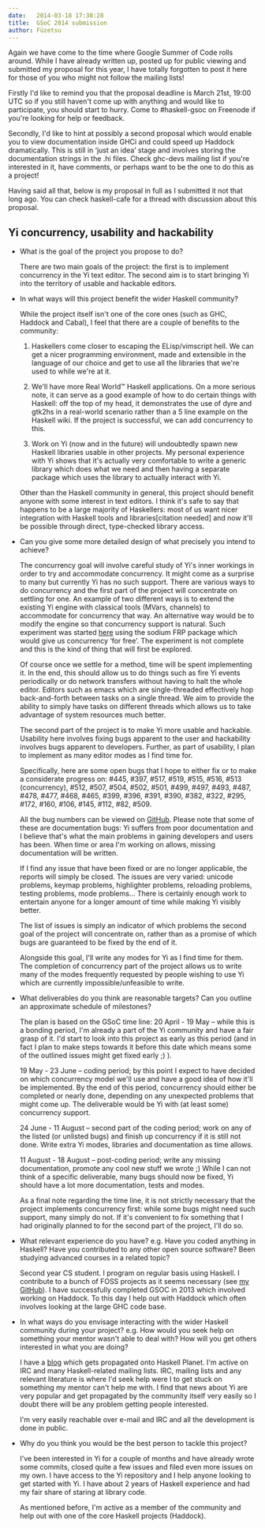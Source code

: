 ```yaml
---
date:   2014-03-18 17:38:28
title:  GSoC 2014 submission
author: Fūzetsu
---
```


Again we have come to the time where Google Summer of Code rolls
around. While I have already written up, posted up for public viewing
and submitted my proposal for this year, I have totally forgotten to
post it here for those of you who might not follow the mailing lists!

Firstly I'd like to remind you that the proposal deadline is March
21st, 19:00 UTC so if you still haven't come up with anything and
would like to participate, you should start to hurry. Come to
 #haskell-gsoc on Freenode if you're looking for help or feedback.

Secondly, I'd like to hint at possibly a second proposal which would
enable you to view documentation inside GHCi and could speed up
Haddock dramatically. This is still in ‘just an idea’ stage and
involves storing the documentation strings in the .hi files. Check
ghc-devs mailing list if you're interested in it, have comments, or
perhaps want to be the one to do this as a project!

Having said all that, below is my proposal in full as I submitted it not
that long ago. You can check haskell-cafe for a thread with discussion
about this proposal.

Yi concurrency, usability and hackability
------------------------------------------

* What is the goal of the project you propose to do?

    There are two main goals of the project: the first is to implement
    concurrency in the Yi text editor. The second aim is to start
    bringing Yi into the territory of usable and hackable editors.

* In what ways will this project benefit the wider Haskell community?

    While the project itself isn't one of the core ones (such as GHC,
    Haddock and Cabal), I feel that there are a couple of benefits to the
    community:

    1. Haskellers come closer to escaping the ELisp/vimscript hell. We
       can get a nicer programming environment, made and extensible in
       the language of our choice and get to use all the libraries
       that we're used to while we're at it.

    3. We'll have more Real World™ Haskell applications. On a more
       serious note, it can serve as a good example of how to do
       certain things with Haskell: off the top of my head, it
       demonstrates the use of dyre and gtk2hs in a real-world
       scenario rather than a 5 line example on the Haskell wiki. If
       the project is successful, we can add concurrency to this.

    3. Work on Yi (now and in the future) will undoubtedly spawn new
       Haskell libraries usable in other projects. My personal
       experience with Yi shows that it's actually very comfortable to
       write a generic library which does what we need and then having
       a separate package which uses the library to actually interact
       with Yi.


    Other than the Haskell community in general, this project should
    benefit anyone with some interest in text editors. I think it's
    safe to say that happens to be a large majority of Haskellers:
    most of us want nicer integration with Haskell tools and
    libraries[citation needed] and now it'll be possible through
    direct, type-checked library access.

* Can you give some more detailed design of what precisely you intend
  to achieve?

    The concurrency goal will involve careful study of Yi's inner
    workings in order to try and accommodate concurrency. It might
    come as a surprise to many but currently Yi has no such support.
    There are various ways to do concurrency and the first part of the
    project will concentrate on settling for one. An example of two
    different ways is to extend the existing Yi engine with classical
    tools (MVars, channels) to accommodate for concurrency that way.
    An alternative way would be to modify the engine so that
    concurrency support is natural. Such experiment was started
    [here](https://github.com/ethercrow/y) using the sodium FRP
    package which would give us concurrency ‘for free’. The experiment
    is not complete and this is the kind of thing that will first be
    explored.

    Of course once we settle for a method, time will be spent
    implementing it. In the end, this should allow us to do things
    such as fire Yi events periodically or do network transfers
    without having to halt the whole editor. Editors such as emacs
    which are single-threaded effectively hop back-and-forth between
    tasks on a single thread. We aim to provide the ability to simply
    have tasks on different threads which allows us to take advantage
    of system resources much better.

    The second part of the project is to make Yi more usable and
    hackable. Usability here involves fixing bugs apparent to the user
    and hackability involves bugs apparent to developers. Further,
    as part of usability, I plan to implement as many editor modes as
    I find time for.

    Specifically, here are some open bugs that I hope to either fix or
    to make a considerate progress on: #445, #397, #517, #519, #515,
    #516, #513 (concurrency), #512, #507, #504, #502, #501, #499,
    #497, #493, #487, #478, #477, #468, #465, #399, #396, #391, #390,
    #382, #322, #295, #172, #160, #106, #145, #112, #82, #509.

    All the bug numbers can be viewed on
    [GitHub](https://github.com/yi-editor/yi/issues/). Please note
    that some of these are documentation bugs: Yi suffers from poor
    documentation and I believe that's what the main problems in
    gaining developers and users has been. When time or area I'm
    working on allows, missing documentation will be written.

    If I find any issue that have been fixed or are no longer
    applicable, the reports will simply be closed. The issues are very
    varied: unicode problems, keymap problems, highlighter problems,
    reloading problems, testing problems, mode problems… There is
    certainly enough work to entertain anyone for a longer amount of
    time while making Yi visibly better.

    The list of issues is simply an indicator of which problems the
    second goal of the project will concentrate on, rather than as a
    promise of which bugs are guaranteed to be fixed by the end of it.

    Alongside this goal, I'll write any modes for Yi as I find time
    for them. The completion of concurrency part of the project allows
    us to write many of the modes frequently requested by people
    wishing to use Yi which are currently impossible/unfeasible to
    write.

* What deliverables do you think are reasonable targets? Can you
  outline an approximate schedule of milestones?

    The plan is based on the GSoC time line:
    20 April - 19 May – while this is a bonding period, I'm already a
    part of the Yi community and have a fair grasp of it. I'd start to
    look into this project as early as this period (and in fact I plan
    to make steps towards it before this date which means some of the
    outlined issues might get fixed early ;) ).

    19 May - 23 June – coding period; by this point I expect to have
    decided on which concurrency model we'll use and have a good idea
    of how it'll be implemented. By the end of this period,
    concurrency should either be completed or nearly done, depending
    on any unexpected problems that might come up. The deliverable
    would be Yi with (at least some) concurrency support.

    24 June - 11 August – second part of the coding period; work on
    any of the listed (or unlisted bugs) and finish up concurrency if
    it is still not done. Write extra Yi modes, libraries and
    documentation as time allows.

    11 August - 18 August – post-coding period; write any missing
    documentation, promote any cool new stuff we wrote ;) While I can
    not think of a specific deliverable, many bugs should now be
    fixed, Yi should have a lot more documentation, tests and modes.

    As a final note regarding the time line, it is not strictly
    necessary that the project implements concurrency first: while
    some bugs might need such support, many simply do not. If it's
    convenient to fix something that I had originally planned to for
    the second part of the project, I'll do so.

* What relevant experience do you have? e.g. Have you coded anything
  in Haskell? Have you contributed to any other open source software?
  Been studying advanced courses in a related topic?

    Second year CS student. I program on regular basis using Haskell.
    I contribute to a bunch of FOSS projects as it seems necessary
    (see [my GitHub](https://github.com/Fuuzetsu)).
    I have successfully completed GSOC in 2013 which involved working
    on Haddock. To this day I help out with Haddock which often
    involves looking at the large GHC code base.

* In what ways do you envisage interacting with the wider Haskell
  community during your project? e.g. How would you seek help on
  something your mentor wasn't able to deal with? How will you get
  others interested in what you are doing?

    I have a [blog](http://fuuzetsu.co.uk/blog) which gets propagated
    onto Haskell Planet. I'm active on IRC and many Haskell-related
    mailing lists. IRC, mailing lists and any relevant literature is
    where I'd seek help were I to get stuck on something my mentor
    can't help me with. I find that news about Yi are very popular and
    get propagated by the community itself very easily so I doubt
    there will be any problem getting people interested.

    I'm very easily reachable over e-mail and IRC and all the
    development is done in public.

* Why do you think you would be the best person to tackle this
  project?

    I've been interested in Yi for a couple of months and have already
    wrote some commits, closed quite a few issues and filed even more
    issues on my own. I have access to the Yi repository and
    I help anyone looking to get started with Yi. I have about 2 years of
    Haskell experience and had my fair share of staring at library
    code.

    As mentioned before, I'm active as a member of the community and
    help out with one of the core Haskell projects (Haddock).
